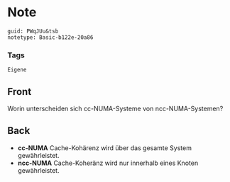 # Note
```
guid: PWqJUu&tsb
notetype: Basic-b122e-20a86
```

### Tags
```
Eigene
```

## Front
Worin unterscheiden sich cc-NUMA-Systeme von ncc-NUMA-Systemen?

## Back
<ul>
  <li><strong>cc-NUMA</strong> Cache-Kohärenz wird über das gesamte
  System gewährleistet.
  <li><strong>ncc-NUMA</strong> Cache-Koheränz wird nur innerhalb
  eines Knoten gewährleistet.
</ul>
